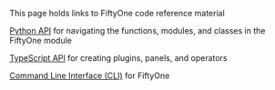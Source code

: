 This page holds links to FiftyOne code reference material

[Python API](../api/index.html) for navigating the functions, modules, and classes in the FiftyOne module

[TypeScript API](../ts_api/index.html) for creating plugins, panels, and operators

[Command Line Interface (CLI)](../cli/index.md) for FiftyOne
